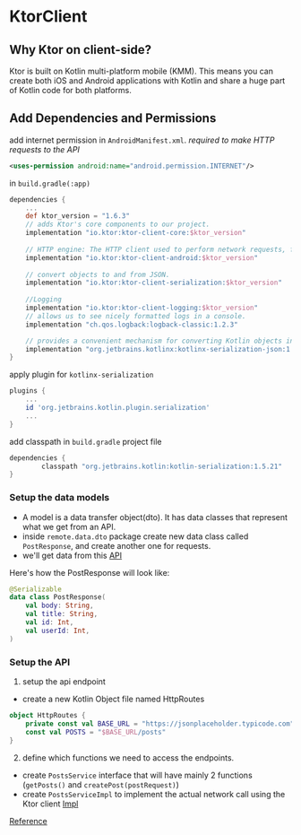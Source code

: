 # KtorClient

## Why Ktor on client-side?
Ktor is built on Kotlin multi-platform mobile (KMM). 
This means you can create both iOS and Android applications with Kotlin and share a huge part of Kotlin code for both platforms.

## Add Dependencies and Permissions
add internet permission in `AndroidManifest.xml`. *required to make HTTP requests to the API*
```xml
<uses-permission android:name="android.permission.INTERNET"/>
```

in `build.gradle(:app)`
```gradle
dependencies {
    ...
    def ktor_version = "1.6.3"
    // adds Ktor's core components to our project.
    implementation "io.ktor:ktor-client-core:$ktor_version"
    
    // HTTP engine: The HTTP client used to perform network requests, for iOS, we would use an iOS dependency.
    implementation "io.ktor:ktor-client-android:$ktor_version"
    
    // convert objects to and from JSON.
    implementation "io.ktor:ktor-client-serialization:$ktor_version"
    
    //Logging
    implementation "io.ktor:ktor-client-logging:$ktor_version"
    // allows us to see nicely formatted logs in a console.
    implementation "ch.qos.logback:logback-classic:1.2.3"

    // provides a convenient mechanism for converting Kotlin objects into a serialized form like JSON, and vice vers
    implementation "org.jetbrains.kotlinx:kotlinx-serialization-json:1.3.0"
}

```
apply plugin for `kotlinx-serialization`
```gradle
plugins {
    ...
    id 'org.jetbrains.kotlin.plugin.serialization'
    ...
}
```
add classpath in `build.gradle` project file
```gradle
dependencies {
        classpath "org.jetbrains.kotlin:kotlin-serialization:1.5.21"
}
```

### Setup the data models
- A model is a data transfer object(dto). It has data classes that represent what we get from an API.
- inside `remote.data.dto` package create new data class called `PostResponse`, and create another one for requests.
- we'll get data from this [API](https://jsonplaceholder.typicode.com)

Here's how the PostResponse will look like:
```kotlin
@Serializable
data class PostResponse(
    val body: String,
    val title: String,
    val id: Int,
    val userId: Int,
)
```

### Setup the API
1. setup the api endpoint
- create a new Kotlin Object file named HttpRoutes 
```kotlin
object HttpRoutes {
    private const val BASE_URL = "https://jsonplaceholder.typicode.com"
    const val POSTS = "$BASE_URL/posts"
}
```

2. define which functions we need to access the endpoints.
- create `PostsService` interface that will have mainly 2 functions (`getPosts()` and `createPost(postRequest)`)
- create `PostsServiceImpl` to implement the actual network call using the Ktor client [Impl](https://github.com/Salma-2/KtorClient/blob/master/app/src/main/java/com/salma/ktorclient/remote/PostsServiceImpl.kt)




[Reference](https://www.youtube.com/watch?v=3KTXD_ckAX0)

